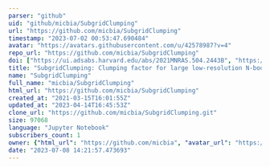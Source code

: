 ```yaml
---
parser: "github"
uid: "github/micbia/SubgridClumping"
url: "https://github.com/micbia/SubgridClumping"
timestamp: "2023-07-02 00:53:47.690484"
avatar: "https://avatars.githubusercontent.com/u/42578987?v=4"
repo_url: "https://github.com/micbia/SubgridClumping"
doi: ["https://ui.adsabs.harvard.edu/abs/2021MNRAS.504.2443B", "https://ui.adsabs.harvard.edu/abs/2023ascl.soft06050B/abstract"]
title: "SubgridClumping: Clumping factor for large low-resolution N-body simulations"
name: "SubgridClumping"
full_name: "micbia/SubgridClumping"
html_url: "https://github.com/micbia/SubgridClumping"
created_at: "2021-03-15T16:01:55Z"
updated_at: "2023-04-14T16:45:53Z"
clone_url: "https://github.com/micbia/SubgridClumping.git"
size: 97068
language: "Jupyter Notebook"
subscribers_count: 1
owner: {"html_url": "https://github.com/micbia", "avatar_url": "https://avatars.githubusercontent.com/u/42578987?v=4", "login": "micbia", "type": "User"}
date: "2023-07-08 14:21:57.473693"
---
```


